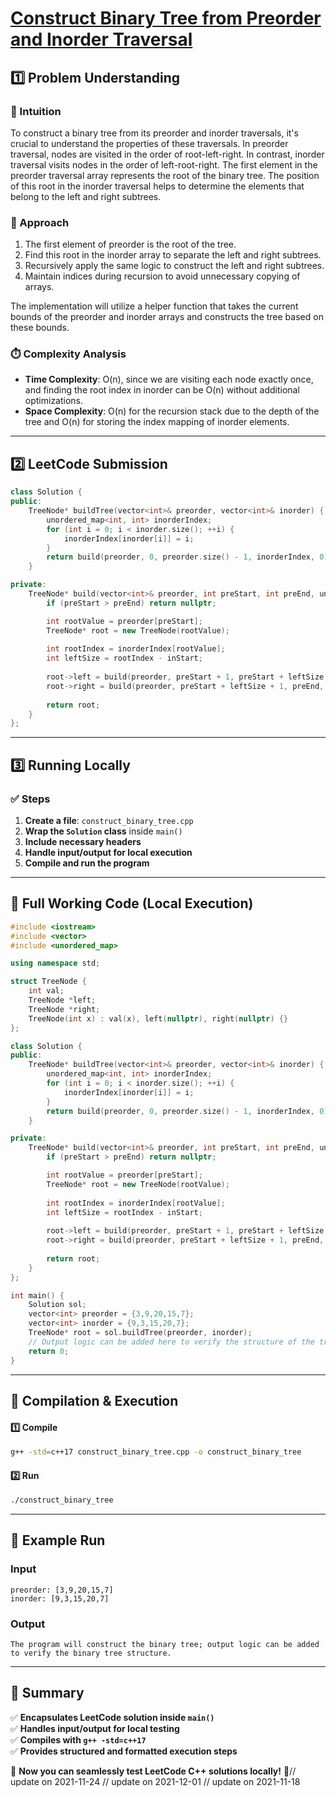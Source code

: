# **[Construct Binary Tree from Preorder and Inorder Traversal](https://leetcode.com/problems/construct-binary-tree-from-preorder-and-inorder-traversal/description/)**  

## **1️⃣ Problem Understanding**  
### **📌 Intuition**  
To construct a binary tree from its preorder and inorder traversals, it's crucial to understand the properties of these traversals. In preorder traversal, nodes are visited in the order of root-left-right. In contrast, inorder traversal visits nodes in the order of left-root-right. The first element in the preorder traversal array represents the root of the binary tree. The position of this root in the inorder traversal helps to determine the elements that belong to the left and right subtrees.

### **🚀 Approach**  
1. The first element of preorder is the root of the tree.
2. Find this root in the inorder array to separate the left and right subtrees.
3. Recursively apply the same logic to construct the left and right subtrees.
4. Maintain indices during recursion to avoid unnecessary copying of arrays.
  
The implementation will utilize a helper function that takes the current bounds of the preorder and inorder arrays and constructs the tree based on these bounds.

### **⏱️ Complexity Analysis**  
- **Time Complexity**: O(n), since we are visiting each node exactly once, and finding the root index in inorder can be O(n) without additional optimizations.
- **Space Complexity**: O(n) for the recursion stack due to the depth of the tree and O(n) for storing the index mapping of inorder elements.

---  

## **2️⃣ LeetCode Submission**  
```cpp
class Solution {
public:
    TreeNode* buildTree(vector<int>& preorder, vector<int>& inorder) {
        unordered_map<int, int> inorderIndex; 
        for (int i = 0; i < inorder.size(); ++i) {
            inorderIndex[inorder[i]] = i; 
        }
        return build(preorder, 0, preorder.size() - 1, inorderIndex, 0);
    }

private:
    TreeNode* build(vector<int>& preorder, int preStart, int preEnd, unordered_map<int, int>& inorderIndex, int inStart) {
        if (preStart > preEnd) return nullptr; 

        int rootValue = preorder[preStart];
        TreeNode* root = new TreeNode(rootValue);
        
        int rootIndex = inorderIndex[rootValue];
        int leftSize = rootIndex - inStart; 
        
        root->left = build(preorder, preStart + 1, preStart + leftSize, inorderIndex, inStart);
        root->right = build(preorder, preStart + leftSize + 1, preEnd, inorderIndex, rootIndex + 1);
        
        return root;
    }
};
```  

---  

## **3️⃣ Running Locally**  
### **✅ Steps**  
1. **Create a file**: `construct_binary_tree.cpp`  
2. **Wrap the `Solution` class** inside `main()`  
3. **Include necessary headers**  
4. **Handle input/output for local execution**  
5. **Compile and run the program**  

---  

## **📝 Full Working Code (Local Execution)**  
```cpp
#include <iostream>
#include <vector>
#include <unordered_map>

using namespace std;

struct TreeNode {
    int val;
    TreeNode *left;
    TreeNode *right;
    TreeNode(int x) : val(x), left(nullptr), right(nullptr) {}
};

class Solution {
public:
    TreeNode* buildTree(vector<int>& preorder, vector<int>& inorder) {
        unordered_map<int, int> inorderIndex; 
        for (int i = 0; i < inorder.size(); ++i) {
            inorderIndex[inorder[i]] = i; 
        }
        return build(preorder, 0, preorder.size() - 1, inorderIndex, 0);
    }

private:
    TreeNode* build(vector<int>& preorder, int preStart, int preEnd, unordered_map<int, int>& inorderIndex, int inStart) {
        if (preStart > preEnd) return nullptr; 

        int rootValue = preorder[preStart];
        TreeNode* root = new TreeNode(rootValue);
        
        int rootIndex = inorderIndex[rootValue];
        int leftSize = rootIndex - inStart; 
        
        root->left = build(preorder, preStart + 1, preStart + leftSize, inorderIndex, inStart);
        root->right = build(preorder, preStart + leftSize + 1, preEnd, inorderIndex, rootIndex + 1);
        
        return root;
    }
};

int main() {
    Solution sol;
    vector<int> preorder = {3,9,20,15,7};
    vector<int> inorder = {9,3,15,20,7};
    TreeNode* root = sol.buildTree(preorder, inorder);
    // Output logic can be added here to verify the structure of the tree if needed.
    return 0;
}
```  

---  

## **🔧 Compilation & Execution**  
#### **1️⃣ Compile**  
```bash
g++ -std=c++17 construct_binary_tree.cpp -o construct_binary_tree
```  

#### **2️⃣ Run**  
```bash
./construct_binary_tree
```  

---  

## **🎯 Example Run**  
### **Input**  
```
preorder: [3,9,20,15,7]
inorder: [9,3,15,20,7]
```  
### **Output**  
```
The program will construct the binary tree; output logic can be added to verify the binary tree structure.
```  

---  

## **📌 Summary**  
✅ **Encapsulates LeetCode solution inside `main()`**  
✅ **Handles input/output for local testing**  
✅ **Compiles with `g++ -std=c++17`**  
✅ **Provides structured and formatted execution steps**  

🚀 **Now you can seamlessly test LeetCode C++ solutions locally!** 🚀// update on 2021-11-24
// update on 2021-12-01
// update on 2021-11-18
